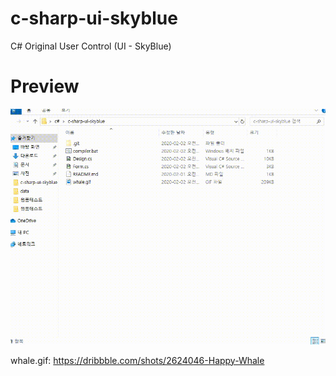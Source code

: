 # c-sharp-ui-skyblue
C# Original User Control (UI - SkyBlue)

# Preview<br>
![Alt Text](https://github.com/gron1gh1/c-sharp-ui-skyblue/blob/master/preview.gif)

whale.gif: https://dribbble.com/shots/2624046-Happy-Whale
